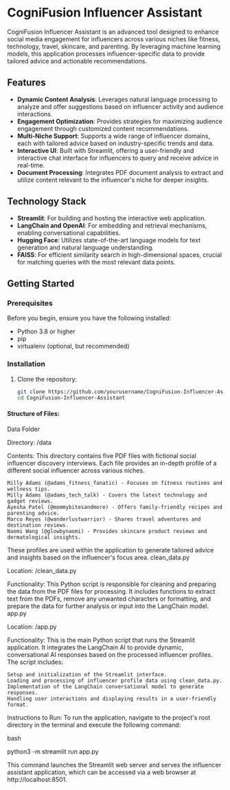 # CogniFusion Influencer Assistant

CogniFusion Influencer Assistant is an advanced tool designed to enhance social media engagement for influencers across various niches like fitness, technology, travel, skincare, and parenting. By leveraging machine learning models, this application processes influencer-specific data to provide tailored advice and actionable recommendations.

## Features

- **Dynamic Content Analysis**: Leverages natural language processing to analyze and offer suggestions based on influencer activity and audience interactions.
- **Engagement Optimization**: Provides strategies for maximizing audience engagement through customized content recommendations.
- **Multi-Niche Support**: Supports a wide range of influencer domains, each with tailored advice based on industry-specific trends and data.
- **Interactive UI**: Built with Streamlit, offering a user-friendly and interactive chat interface for influencers to query and receive advice in real-time.
- **Document Processing**: Integrates PDF document analysis to extract and utilize content relevant to the influencer's niche for deeper insights.

## Technology Stack

- **Streamlit**: For building and hosting the interactive web application.
- **LangChain and OpenAI**: For embedding and retrieval mechanisms, enabling conversational capabilities.
- **Hugging Face**: Utilizes state-of-the-art language models for text generation and natural language understanding.
- **FAISS**: For efficient similarity search in high-dimensional spaces, crucial for matching queries with the most relevant data points.

## Getting Started

### Prerequisites

Before you begin, ensure you have the following installed:
- Python 3.8 or higher
- pip
- virtualenv (optional, but recommended)

### Installation

1. Clone the repository:
   ```bash
   git clone https://github.com/yourusername/CogniFusion-Influencer-Assistant.git
   cd CogniFusion-Influencer-Assistant


#### Structure of Files:
Data Folder

Directory: /data

Contents:
This directory contains five PDF files with fictional social influencer discovery interviews. Each file provides an in-depth profile of a different social influencer across various niches.

    Milly Adams (@adams_fitness_fanatic) - Focuses on fitness routines and wellness tips.
    Milly Adams (@adams_tech_talk) - Covers the latest technology and gadget reviews.
    Ayesha Patel (@mommybitesandmore) - Offers family-friendly recipes and parenting advice.
    Marco Reyes (@wanderlustwarrior) - Shares travel adventures and destination reviews.
    Naomi Wang (@glowbynaomi) - Provides skincare product reviews and dermatological insights.

These profiles are used within the application to generate tailored advice and insights based on the influencer's focus area.
clean_data.py

Location: /clean_data.py

Functionality:
This Python script is responsible for cleaning and preparing the data from the PDF files for processing. It includes functions to extract text from the PDFs, remove any unwanted characters or formatting, and prepare the data for further analysis or input into the LangChain model.
app.py

Location: /app.py

Functionality:
This is the main Python script that runs the Streamlit application. It integrates the LangChain AI to provide dynamic, conversational AI responses based on the processed influencer profiles. The script includes:

    Setup and initialization of the Streamlit interface.
    Loading and processing of influencer profile data using clean_data.py.
    Implementation of the LangChain conversational model to generate responses.
    Handling user interactions and displaying results in a user-friendly format.

Instructions to Run:
To run the application, navigate to the project's root directory in the terminal and execute the following command:

bash

python3 -m streamlit run app.py

This command launches the Streamlit web server and serves the influencer assistant application, which can be accessed via a web browser at http://localhost:8501.
